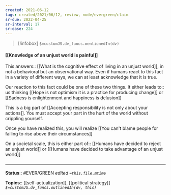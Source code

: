 ```yaml
---
created: 2021-06-12
tags: created/2021/06/12, review, node/evergreen/claim
sr-due: 2022-04-25
sr-interval: 17
sr-ease: 224
---
```

> [!infobox]
`$=customJS.dv_funcs.mentionedIn(dv)`

#### [[Knowledge of an unjust world is painful]] 

This 
answers:: [[What is the cognitive effect of living in an unjust world]],
in not a behavioral but an observational way.
Even if humans react to this fact in a variety of different ways, we can at least acknowledge that it is true.

Our reaction to this fact could be one of these two things.
It either
leads to:: us thinking [[Hope is not optimism it is a practice for producing change]] or [[Sadness is enlightenment and happiness is delusion]]

This is a big part of [[Accepting responsibility is not only about your actions]]. You must accept your part in the hurt of the world without crippling yourself.

Once you have realized this, you will realize [[You can't blame people for failing to rise above their circumstances]]

On a societal scale, this is either
part of:: [[Humans have decided to reject an unjust world]] or [[Humans have decided to take advantage of an unjust world]]

### <hr class="footnote"/>

**Status**:: #EVER/GREEN 
*edited `=this.file.mtime`*

**Topics**::  [[self-actualization]], [[political strategy]]
*`$=customJS.dv_funcs.outlinedIn(dv, this)`*
